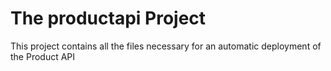 # The productapi Project

This project contains all the files necessary for an automatic deployment of the Product API
